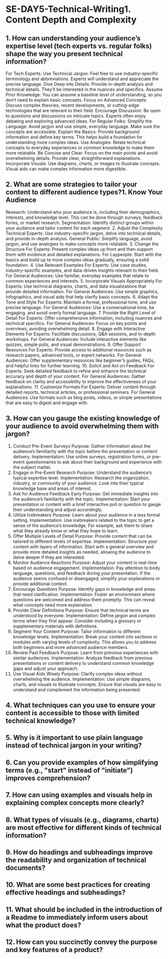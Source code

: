 # SE-DAY5-Technical-Writing1. Content Depth and Complexity
## 1. How can understanding your audience’s expertise level (tech experts vs. regular folks) shape the way you present technical information?

For Tech Experts:
Use Technical Jargon: Feel free to use industry-specific terminology and abbreviations. Experts will understand and appreciate the precise language.
Dive Deep into Details: Provide in-depth analysis and technical details. They’ll be interested in the nuances and specifics.
Assume Prior Knowledge: You can assume a baseline level of understanding, so you don’t need to explain basic concepts.
Focus on Advanced Concepts: Discuss complex theories, recent developments, or cutting-edge technologies that are relevant to their field.
Encourage Discussion: Be open to questions and discussions on intricate topics. Experts often enjoy debating and exploring advanced ideas.
For Regular Folks:
Simplify the Language: Avoid jargon and use simple, everyday language. Make sure the concepts are accessible.
Explain the Basics: Provide background information and define key terms. This helps build a foundation for understanding more complex ideas.
Use Analogies: Relate technical concepts to everyday experiences or common knowledge to make them more relatable.
Be Concise and Clear: Focus on the main points and avoid overwhelming details. Provide clear, straightforward explanations.
Incorporate Visuals: Use diagrams, charts, or images to illustrate concepts. Visual aids can make complex information more digestible.
## 2. What are some strategies to tailor your content to different audience types?1. Know Your Audience
Research: Understand who your audience is, including their demographics, interests, and knowledge level. This can be done through surveys, feedback forms, or market research.
Segmentation: Identify distinct groups within your audience and tailor content for each segment.
2. Adjust the Complexity
Technical Experts: Use industry-specific jargon, delve into technical details, and provide in-depth analysis.
General Public: Simplify language, avoid jargon, and use analogies to make concepts more relatable.
3. Change the Structure
For Experts: Present complex ideas up front and then support them with evidence and detailed explanations.
For Laypeople: Start with the basics and build up to more complex ideas gradually, ensuring a solid foundation.
4. Use Relevant Examples
For Experts: Use case studies, industry-specific examples, and data-driven insights relevant to their field.
For General Audiences: Use familiar, everyday examples that relate to common experiences and interests.
5. Incorporate Visuals Appropriately
For Experts: Use technical diagrams, charts, and data visualizations that provide detailed information.
For General Audiences: Use simple graphics, infographics, and visual aids that help clarify basic concepts.
6. Adapt the Tone and Style
For Experts: Maintain a formal, professional tone, and use precise language.
For General Audiences: Use a conversational tone, be engaging, and avoid overly formal language.
7. Provide the Right Level of Detail
For Experts: Offer comprehensive information, including nuances and technical specifics.
For General Audiences: Focus on key points and overviews, avoiding overwhelming detail.
8. Engage with Interactive Elements
For Experts: Facilitate discussions, Q&A sessions, and in-depth workshops.
For General Audiences: Include interactive elements like quizzes, simple polls, and visual demonstrations.
9. Offer Support Resources
For Experts: Provide access to additional resources such as research papers, advanced tools, or expert networks.
For General Audiences: Offer supplementary resources like beginner’s guides, FAQs, and helpful links for further learning.
10. Solicit and Act on Feedback
For Experts: Seek detailed feedback to refine and enhance the technical accuracy and depth of your content.
For General Audiences: Gather feedback on clarity and accessibility to improve the effectiveness of your explanations.
11. Customize Formats
For Experts: Deliver content through detailed reports, technical articles, or professional seminars.
For General Audiences: Use formats such as blog posts, videos, or simple presentations that are easy to digest and engage with.

## 3. How can you gauge the existing knowledge of your audience to avoid overwhelming them with jargon?
1. Conduct Pre-Event Surveys
Purpose: Gather information about the audience’s familiarity with the topic before the presentation or content delivery.
Implementation: Use online surveys, registration forms, or pre-event questionnaires to ask about their background and experience with the subject matter.
2. Engage in Pre-Event Research
Purpose: Understand the audience’s typical expertise level.
Implementation: Research the organization, industry, or community of your audience. Look into their typical knowledge base and areas of interest.
3. Ask for Audience Feedback Early
Purpose: Get immediate insights into the audience’s familiarity with the topic.
Implementation: Start your presentation or content with a brief interactive poll or question to gauge their understanding and adjust accordingly.
4. Utilize Icebreakers
Purpose: Learn about your audience in a less formal setting.
Implementation: Use icebreakers related to the topic to get a sense of the audience’s knowledge. For example, ask them to share what they already know or what they hope to learn.
5. Offer Multiple Levels of Detail
Purpose: Provide content that can be tailored to different levels of expertise.
Implementation: Structure your content with layers of information. Start with a general overview and provide more detailed insights as needed, allowing the audience to delve deeper if they are interested.
6. Monitor Audience Reactions
Purpose: Adjust your content in real-time based on audience engagement.
Implementation: Pay attention to body language, questions, and feedback during your presentation. If the audience seems confused or disengaged, simplify your explanations or provide additional context.
7. Encourage Questions
Purpose: Identify gaps in knowledge and areas that need clarification.
Implementation: Foster an environment where questions are welcomed and address them promptly. This can reveal what concepts need more explanation.
8. Provide Clear Definitions
Purpose: Ensure that technical terms are understood by everyone.
Implementation: Define jargon and complex terms when they first appear. Consider including a glossary or supplementary materials with definitions.
9. Segment Your Content
Purpose: Tailor information to different knowledge levels.
Implementation: Break your content into sections or modules with varying levels of complexity. This allows you to address both beginners and more advanced audience members.
10. Review Past Feedback
Purpose: Learn from previous experiences with similar audiences.
Implementation: Analyze feedback from previous presentations or content delivery to understand common knowledge gaps and adjust your approach.
11. Use Visual Aids Wisely
Purpose: Clarify complex ideas without overwhelming the audience.
Implementation: Use simple diagrams, charts, and visuals to illustrate concepts. Ensure that visuals are easy to understand and complement the information being presented.
## 4. What techniques can you use to ensure your content is accessible to those with limited technical knowledge?
## 5. Why is it important to use plain language instead of technical jargon in your writing?
## 6. Can you provide examples of how simplifying terms (e.g., "start" instead of "initiate") improves comprehension?
## 7. How can using examples and visuals help in explaining complex concepts more clearly?
## 8. What types of visuals (e.g., diagrams, charts) are most effective for different kinds of technical information?
## 9. How do headings and subheadings improve the readability and organization of technical documents?
## 10. What are some best practices for creating effective headings and subheadings?
## 11. What should be included in the introduction of a Readme to immediately inform users about what the product does?
## 12. How can you succinctly convey the purpose and key features of a product?
